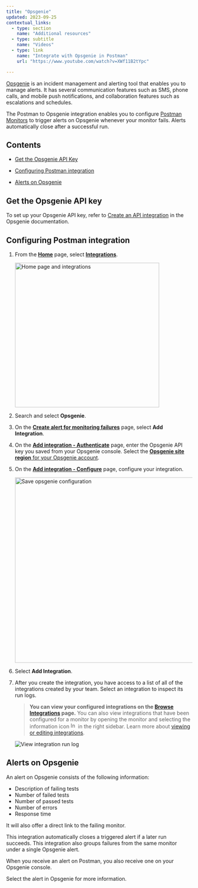 ```yaml
---
title: "Opsgenie"
updated: 2023-09-25
contextual_links:
  - type: section
    name: "Additional resources"
  - type: subtitle
    name: "Videos"
  - type: link
    name: "Integrate with Opsgenie in Postman"
    url: "https://www.youtube.com/watch?v=XWf11B2tYpc"

---
```


[Opsgenie](https://www.atlassian.com/software/opsgenie) is an incident management and alerting tool that enables you to manage alerts. It has several communication features such as SMS, phone calls, and mobile push notifications, and collaboration features such as escalations and schedules.

The Postman to Opsgenie integration enables you to configure [Postman Monitors](/docs/monitoring-your-api/intro-monitors/) to trigger alerts on Opsgenie whenever your monitor fails. Alerts automatically close after a successful run.

## Contents

* [Get the Opsgenie API Key](#get-the-opsgenie-api-key)

* [Configuring Postman integration](#configuring-postman-integration)

* [Alerts on Opsgenie](#alerts-on-opsgenie)

## Get the Opsgenie API key

To set up your Opsgenie API key, refer to [Create an API integration](https://support.atlassian.com/opsgenie/docs/create-a-default-api-integration/) in the Opsgenie documentation.

## Configuring Postman integration

1. From the **[Home](https://go.postman.co/home)** page, select **[Integrations](https://go.postman.co/integrations)**.

    <img alt="Home page and integrations" src="https://assets.postman.com/postman-docs/v10/home-integrations-v10.jpg" width="390px">

1. Search and select **Opsgenie**.

1. On the **[Create alert for monitoring failures](https://postman.postman.co/integrations/service/opsgenie/monitor_run_opsgenie)** page, select **Add Integration**.

1. On the **[Add integration - Authenticate](https://postman.postman.co/integrations/service/opsgenie/add/monitor_run_opsgenie)** page, enter the Opsgenie API key you saved from your Opsgenie console. Select the [**Opsgenie site region** for your Opsgenie account](https://support.atlassian.com/opsgenie/docs/opsgenie-data-residency/).

1. On the **[Add integration - Configure](https://postman.postman.co/integrations/service/opsgenie/add/monitor_run_opsgenie)** page, configure your integration.

    <img src="https://assets.postman.com/postman-docs/opsgenie-save-configuration-b.jpg" alt="Save opsgenie configuration" width="500px"/>

1. Select **Add Integration**.

1. After you create the integration, you have access to a list of all of the integrations created by your team. Select an integration to inspect its run logs.

    > **You can view your configured integrations on the [Browse Integrations](https://go.postman.co/integrations/browse) page.** You can also view integrations that have been configured for a monitor by opening the monitor and selecting the information icon <img alt="Information icon" src="https://assets.postman.com/postman-docs/icon-information-v9-5.jpg#icon" width="16px"> in the right sidebar. Learn more about [viewing or editing integrations](/docs/integrations/intro-integrations/#viewing-or-editing-integrations).

    ![View integration run log](https://assets.postman.com/postman-docs/opsgenie-run-logs.jpg)

## Alerts on Opsgenie

An alert on Opsgenie consists of the following information:

* Description of failing tests
* Number of failed tests
* Number of passed tests
* Number of errors
* Response time

It will also offer a direct link to the failing monitor.

This integration automatically closes a triggered alert if a later run succeeds. This integration also groups failures from the same monitor under a single Opsgenie alert.

When you receive an alert on Postman, you also receive one on your Opsgenie console.

Select the alert in Opsgenie for more information.

